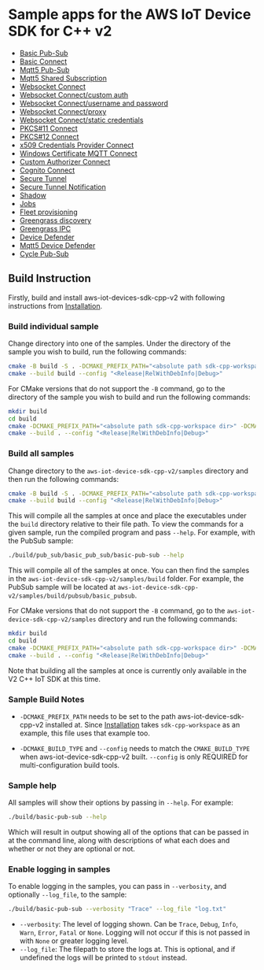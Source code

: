 # Sample apps for the AWS IoT Device SDK for C++ v2

* [Basic Pub-Sub](./pub_sub/basic_pub_sub/README.md)
* [Basic Connect](./mqtt/basic_connect/README.md)
* [Mqtt5 Pub-Sub](./mqtt5/mqtt5_pubsub/README.md)
* [Mqtt5 Shared Subscription](./mqtt5/mqtt5_shared_subscription/README.md)
* [Websocket Connect](./mqtt/websocket_connect/README.md)
* [Websocket Connect/custom auth](./mqtt/websocket_connect/README_custom_auth.md)
* [Websocket Connect/username and password](./mqtt/websocket_connect/README_username_password.md)
* [Websocket Connect/proxy](./mqtt/websocket_connect/README_proxy.md)
* [Websocket Connect/static credentials](./mqtt/websocket_connect/README_static_credentials.md)
* [PKCS#11 Connect](./mqtt/pkcs11_connect/README.md)
* [PKCS#12 Connect](./mqtt/pkcs12_connect/README.md)
* [x509 Credentials Provider Connect](./mqtt/x509_credentials_provider_connect/README.md)
* [Windows Certificate MQTT Connect](./mqtt/windows_cert_connect/README.md)
* [Custom Authorizer Connect](./mqtt/custom_authorizer_connect/README.md)
* [Cognito Connect](./mqtt/cognito_connect/README.md)
* [Secure Tunnel](./secure_tunneling/secure_tunnel/README.md)
* [Secure Tunnel Notification](./secure_tunneling/tunnel_notification/README.md)
* [Shadow](./shadow/shadow_sync/README.md)
* [Jobs](./jobs/job_execution/README.md)
* [Fleet provisioning](./fleet_provisioning/fleet_provisioning/README.md)
* [Greengrass discovery](./greengrass/basic_discovery/README.md)
* [Greengrass IPC](./greengrass/ipc/README.md)
* [Device Defender](./device_defender/basic_report/README.md)
* [Mqtt5 Device Defender](./device_defender/mqtt5_basic_report/README.md)
* [Cycle Pub-Sub](./pub_sub/cycle_pub_sub/README.md)

## Build Instruction

Firstly, build and install aws-iot-devices-sdk-cpp-v2 with following instructions from [Installation](../README.md#Installation).

### Build individual sample

Change directory into one of the samples. Under the directory of the sample you wish to build, run the following commands:

``` sh
cmake -B build -S . -DCMAKE_PREFIX_PATH="<absolute path sdk-cpp-workspace dir>" -DCMAKE_BUILD_TYPE="<Release|RelWithDebInfo|Debug>" .
cmake --build build --config "<Release|RelWithDebInfo|Debug>"
```

For CMake versions that do not support the `-B` command, go to the directory of the sample you wish to build and run the following commands:

``` sh
mkdir build
cd build
cmake -DCMAKE_PREFIX_PATH="<absolute path sdk-cpp-workspace dir>" -DCMAKE_BUILD_TYPE="<Release|RelWithDebInfo|Debug>" ..
cmake --build . --config "<Release|RelWithDebInfo|Debug>"
```

### Build all samples

Change directory to the `aws-iot-device-sdk-cpp-v2/samples` directory and then run the following commands:

```sh
cmake -B build -S . -DCMAKE_PREFIX_PATH="<absolute path sdk-cpp-workspace dir>" -DCMAKE_BUILD_TYPE="<Release|RelWithDebInfo|Debug>"
cmake --build build --config "<Release|RelWithDebInfo|Debug>"
```

This will compile all the samples at once and place the executables under the `build` directory relative to their file path. To view the commands for a given sample, run the compiled program and pass `--help`. For example, with the PubSub sample:

```sh
./build/pub_sub/basic_pub_sub/basic-pub-sub --help
```

This will compile all of the samples at once. You can then find the samples in the `aws-iot-device-sdk-cpp-v2/samples/build` folder. For example, the PubSub sample will be located at `aws-iot-device-sdk-cpp-v2/samples/build/pubsub/basic_pubsub`.

For CMake versions that do not support the `-B` command, go to the `aws-iot-device-sdk-cpp-v2/samples` directory and run the following commands:

``` sh
mkdir build
cd build
cmake -DCMAKE_PREFIX_PATH="<absolute path sdk-cpp-workspace dir>" -DCMAKE_BUILD_TYPE="<Release|RelWithDebInfo|Debug>" ..
cmake --build . --config "<Release|RelWithDebInfo|Debug>"
```

Note that building all the samples at once is currently only available in the V2 C++ IoT SDK at this time.

### Sample Build Notes

* `-DCMAKE_PREFIX_PATH` needs to be set to the path aws-iot-device-sdk-cpp-v2 installed at. Since [Installation](../README.md#Installation) takes `sdk-cpp-workspace` as an example, this file uses that example too.

* `-DCMAKE_BUILD_TYPE` and `--config` needs to match the `CMAKE_BUILD_TYPE` when aws-iot-device-sdk-cpp-v2 built. `--config` is only REQUIRED for multi-configuration build tools.

### Sample help

All samples will show their options by passing in `--help`. For example:

```sh
./build/basic-pub-sub --help
```

Which will result in output showing all of the options that can be passed in at the command line, along with descriptions of what each does and whether or not they are optional or not.

### Enable logging in samples

To enable logging in the samples, you can pass in `--verbosity`, and optionally `--log_file`, to the sample:

```sh
./build/basic-pub-sub --verbosity "Trace" --log_file "log.txt"
```

* `--verbosity`: The level of logging shown. Can be `Trace`, `Debug`, `Info`, `Warn`, `Error`, `Fatal` or `None`. Logging will not occur if this is not passed in with `None` or greater logging level.
* `--log_file`: The filepath to store the logs at. This is optional, and if undefined the logs will be printed to `stdout` instead.
